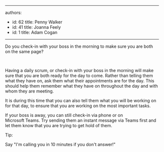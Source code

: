 

---
authors:
  - id: 62
    title: Penny Walker
  - id: 41
    title: Joanna Feely
  - id: 1
    title: Adam Cogan
---




<span class='intro'> Do you check-in with your boss in the morning to make sure you are both on the same page?<br> </span>

<p>​</p><p>Having a daily scrum, or check-in with your boss in the morning will make sure that you are both ready for the day to come.&#160;​Rather than telling them what they have on, ask them what their appointments are for the day. This should help them remember what they have on throughout the day&#160;and with whom they are meeting.<br></p><p>It is during this time that&#160;you can also&#160;tell them what you will be working on for that day, to ensure that you are working on the most important tasks.&#160;​<br></p><p>If your boss is away, you can still check-in via phone or on Microsoft&#160;Teams.&#160;Try sending&#160;them&#160;an instant message via Teams first&#160;and let them know that you are trying to get hold of them.&#160;​<br></p><p class="ssw15-rteElement-Tip">Tip&#58;</p><p class="ssw15-rteElement-P">Say&#160;&quot;I'm calling you in 10 minutes if you don't answer!&quot;<br></p><p><br></p>


